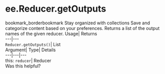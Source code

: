  
#  ee.Reducer.getOutputs 
bookmark_borderbookmark Stay organized with collections  Save and categorize content based on your preferences.
Returns a list of the output names of the given reducer. 
Usage| Returns  
---|---  
`Reducer.getOutputs()`| List  
Argument| Type| Details  
---|---|---  
this: `reducer`| Reducer  
Was this helpful?
